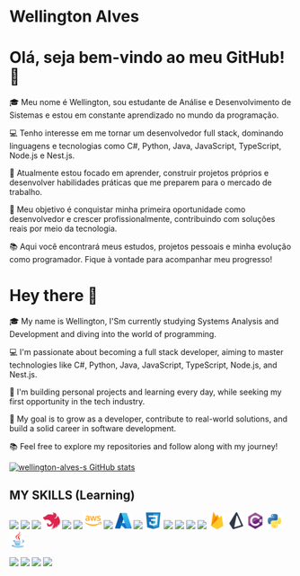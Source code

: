 # Wellington Alves

# Olá, seja bem-vindo ao meu GitHub! 👋

🎓 Meu nome é Wellington, sou estudante de Análise e Desenvolvimento de Sistemas e estou em constante aprendizado no mundo da programação.

💻 Tenho interesse em me tornar um desenvolvedor full stack, dominando linguagens e tecnologias como C#, Python, Java, JavaScript, TypeScript, Node.js e Nest.js.

🚀 Atualmente estou focado em aprender, construir projetos próprios e desenvolver habilidades práticas que me preparem para o mercado de trabalho.

🎯 Meu objetivo é conquistar minha primeira oportunidade como desenvolvedor e crescer profissionalmente, contribuindo com soluções reais por meio da tecnologia.

📚 Aqui você encontrará meus estudos, projetos pessoais e minha evolução como programador. Fique à vontade para acompanhar meu progresso!

# Hey there 👋

🎓 My name is Wellington, I'Sm currently studying Systems Analysis and Development and diving into the world of programming.

💻 I'm passionate about becoming a full stack developer, aiming to master technologies like C#, Python, Java, JavaScript, TypeScript, Node.js, and Nest.js.

🚀 I'm building personal projects and learning every day, while seeking my first opportunity in the tech industry.

🎯 My goal is to grow as a developer, contribute to real-world solutions, and build a solid career in software development.

📚 Feel free to explore my repositories and follow along with my journey!

[![wellington-alves-s GitHub stats](https://github-readme-stats.vercel.app/api?username=wellington-alves-s)](https://github.com/wellington-alves-s/github-readme-stats)

## MY SKILLS (Learning)

<div>
<img width="30px" src="https://cdn.jsdelivr.net/gh/devicons/devicon/icons/typescript/typescript-original.svg" />
<img width="30px" src="https://cdn.jsdelivr.net/gh/devicons/devicon/icons/javascript/javascript-original.svg" />
<img width="30px" src="https://cdn.jsdelivr.net/gh/devicons/devicon/icons/nodejs/nodejs-original.svg" />
<img width="30px" src="https://raw.githubusercontent.com/devicons/devicon/6910f0503efdd315c8f9b858234310c06e04d9c0/icons/nestjs/nestjs-original.svg" />
<img width="30px" src="https://cdn.jsdelivr.net/gh/devicons/devicon/icons/react/react-original.svg" />
<img width="30px" src="https://cdn.jsdelivr.net/gh/devicons/devicon/icons/docker/docker-original.svg" />
<img width="30px" src="https://raw.githubusercontent.com/devicons/devicon/6910f0503efdd315c8f9b858234310c06e04d9c0/icons/amazonwebservices/amazonwebservices-plain-wordmark.svg"/>
<img width="30px" src="https://cdn.jsdelivr.net/gh/devicons/devicon/icons/googlecloud/googlecloud-original.svg" />
<img width="30px" src="https://raw.githubusercontent.com/devicons/devicon/6910f0503efdd315c8f9b858234310c06e04d9c0/icons/azure/azure-original.svg" />
<img width="30px" src="https://cdn.jsdelivr.net/gh/devicons/devicon/icons/html5/html5-original.svg" />
<img width="30px" src="https://raw.githubusercontent.com/devicons/devicon/6910f0503efdd315c8f9b858234310c06e04d9c0/icons/css3/css3-original.svg" />
<img width="30px" src="https://cdn.jsdelivr.net/gh/devicons/devicon/icons/linux/linux-original.svg" />
<img width="30px" src="https://cdn.jsdelivr.net/gh/devicons/devicon/icons/mongodb/mongodb-original.svg" />
<img width="30px" src="https://cdn.jsdelivr.net/gh/devicons/devicon/icons/mysql/mysql-original.svg" />
<img width="30px" src="https://cdn.jsdelivr.net/gh/devicons/devicon/icons/postgresql/postgresql-original.svg" />
<img width="30px" src="https://raw.githubusercontent.com/devicons/devicon/6910f0503efdd315c8f9b858234310c06e04d9c0/icons/firebase/firebase-original.svg" />
<img width="30px" src="https://raw.githubusercontent.com/devicons/devicon/6910f0503efdd315c8f9b858234310c06e04d9c0/icons/prisma/prisma-original.svg" />
<img width="30px" src="https://raw.githubusercontent.com/devicons/devicon/6910f0503efdd315c8f9b858234310c06e04d9c0/icons/csharp/csharp-original.svg" />
<img width="30px" src="https://raw.githubusercontent.com/devicons/devicon/6910f0503efdd315c8f9b858234310c06e04d9c0/icons/python/python-original.svg" />
<img width="30px" src="https://raw.githubusercontent.com/devicons/devicon/6910f0503efdd315c8f9b858234310c06e04d9c0/icons/java/java-original.svg" />
 
 
 
 
 
 
 
</div>

<div>

<a href="https://www.instagram.com/wellington.alves.s"><img src="https://img.shields.io/badge/Instagram-E4405F?style=for-the-badge&logo=instagram&logoColor=white" /></a>
<a href="mailto:wellington.alves95@gmail.com"><img src="https://img.shields.io/badge/Gmail-D14836?style=for-the-badge&logo=gmail&logoColor=white" /></a>
<a href="https://br.linkedin.com/in/wellington-alves-silva"><img src="https://img.shields.io/badge/LinkedIn-0077B5?style=for-the-badge&logo=linkedin&logoColor=white" /></a>
<a href="https://youtube.com/@wellington118?si=dCa4LC0PhJQ_AWM0"><img src="https://img.shields.io/badge/YouTube-FF0000?style=for-the-badge&logo=youtube&logoColor=white" /></a>

</div>
